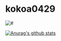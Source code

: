 # kokoa0429


![#](https://img.shields.io/static/v1?label=LIFE&message=FAILED!!&color=critical&style=flat&?labelColor=violet)  

[![Anurag's github stats](https://github-readme-stats.vercel.app/api?username=kokoa0429)](https://github.com/anuraghazra/github-readme-stats)
